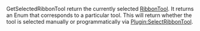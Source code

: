 GetSelectedRibbonTool return the currently selected [RibbonTool](https://developer.roblox.com/en-us/api-reference/enum/RibbonTool). It returns an Enum that corresponds to a particular tool. This will return whether the tool is selected manually or programmatically via [Plugin:SelectRibbonTool](https://developer.roblox.com/en-us/api-reference/function/Plugin/SelectRibbonTool).